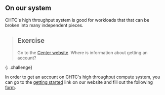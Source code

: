 ## On our system

CHTC's high throughput system is good for workloads that that can be broken into 
many independent pieces.  

> ## Exercise
> 
> Go to the [Center website](http://chtc.cs.wisc.edu).  Where is information about
> getting an account?  
>
{: .challenge} 

In order to get an account on CHTC's high throughput compute 
system, you can go to the [getting started]() link on our 
website and fill out the following [form]().  


